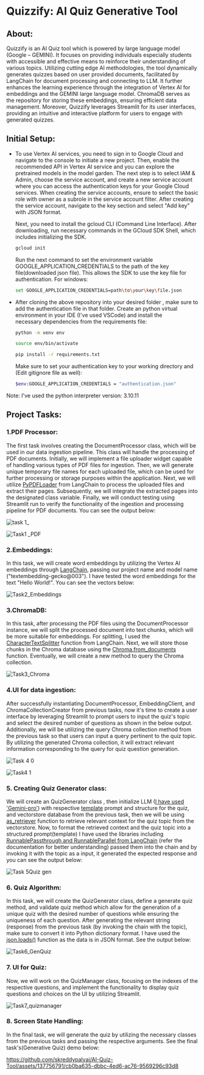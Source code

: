# Quizzify: AI Quiz Generative Tool
## About:
Quizzify is an AI Quiz tool which is powered by large language model (Google – GEMINI). It focuses on providing individuals especially students with accessible and effective means to reinforce their understanding of various topics. Utilizing cutting edge AI methodologies, the tool dynamically generates quizzes based on user provided documents, facilitated by LangChain for document processing and connecting to LLM. It further enhances the learning experience through the integration of Vertex AI for embeddings and the GEMINI large language model. ChromaDB serves as the repository for storing these embeddings, ensuring efficient data management. Moreover, Quizzify leverages Streamlit for its user interfaces, providing an intuitive and interactive platform for users to engage with generated quizzes.
## Initial Setup:
* To use Vertex AI services, you need to sign in to Google Cloud and navigate to the console to initiate a new project. Then, enable the recommended API in Vertex AI service and you can explore the pretrained models in the model garden. The next step is to select IAM & Admin, choose the service account, and create a new service account where you can access the authentication keys for your Google Cloud services. When creating the service accounts, ensure to select the basic role with owner as a subrole in the service account filter. After creating the service account, navigate to the key section and select "Add key" with JSON format.

  Next, you need to install the gcloud CLI (Command Line Interface). After downloading, run necessary commands in the GCloud SDK Shell, which includes initializing the SDK.
  ```sh
  gcloud init
  ```
  Run the next command to set the environment variable GOOGLE_APPLICATION_CREDENTIALS to the path of the key file(downloaded json file). This allows the SDK to use the key file for authentication.
  For windows:
  ```sh
  set GOOGLE_APPLICATION_CREDENTIALS=path\to\your\key\file.json
  ```
 * After cloning the above repository into your desired folder , make sure to add the authentication file in that folder. Create an python virtual environment in your IDE (I've used VSCode) and install the     
  necessary dependencies from the requirements file:
    ```sh
    python -m venv env
    ```
    ```sh
    source env/bin/activate
    ```
    ```sh
    pip install -r requirements.txt
    ```
    Make sure to set your authentication key to your working directory and (Edit gitignore file as well):
    ```sh
    $env:GOOGLE_APPLICATION_CREDENTIALS = "authentication.json"
    ```
  Note: I've used the python interpreter version: 3.10.11
## Project Tasks:
### 1.PDF Processor:
The first task involves creating the DocumentProcessor class, which will be used in our data ingestion pipeline. This class will handle the processing of PDF documents. Initially, we will implement a file uploader widget capable of handling various types of PDF files for ingestion. Then, we will generate unique temporary file names for each uploaded file, which can be used for further processing or storage purposes within the application. Next, we will utilize [PyPDFLoader](https://python.langchain.com/docs/modules/data_connection/document_loaders/pdf/#using-pypdf) from LangChain to process the uploaded files and extract their pages. Subsequently, we will integrate the extracted pages into the designated class variable. Finally, we will conduct testing using Streamlit run to verify the functionality of the ingestion and processing pipeline for PDF documents. You can see the output below:


![task 1_](https://github.com/skreddypalvai/AI-Quiz/assets/137756791/32c87a13-7937-484e-afbe-0c8b421ecc71)

![Task1 _PDF](https://github.com/skreddypalvai/AI-Quiz/assets/137756791/2a2bd9de-6d6e-429c-8ba8-06e8febfbfa5)

### 2.Embeddings:
In this task, we will create word embeddings by utilizing the Vertex AI embeddings through [LangChain](https://python.langchain.com/docs/integrations/text_embedding/google_generative_ai/), passing our project name and model name ("textembedding-gecko@003"). I have tested the word embeddings for the text "Hello World!". You can see the vectors below:

![Task2_Embeddings](https://github.com/skreddypalvai/AI-Quiz/assets/137756791/268c26b7-5024-4340-83d4-43b0f2ead58e)

### 3.ChromaDB:
In this task, after processing the PDF files using the DocumentProcessor instance, we will split the processed document into text chunks, which will be more suitable for embeddings. For splitting, I used the [CharacterTextSplitter](https://python.langchain.com/docs/modules/data_connection/document_transformers/character_text_splitter/) function from LangChain. Next, we will store those chunks in the Chroma database using the [Chroma.from_documents](https://python.langchain.com/docs/integrations/vectorstores/chroma/#use-openai-embeddings) function. Eventually, we will create a new method to query the Chroma collection.

![Task3_Chroma](https://github.com/skreddypalvai/AI-Quiz/assets/137756791/6c8742be-13a0-4941-b6f2-bd202bc4247d)

### 4.UI for data ingestion:
After successfully instantiating DocumentProcessor, EmbeddingClient, and ChromaCollectionCreator from previous tasks, now it's time to create a user interface by leveraging Streamlit to prompt users to input the quiz's topic and select the desired number of questions as shown in the below output. Additionally, we will be utilizing the query Chroma collection method from the previous task so that users can input a query pertinent to the quiz topic. By utilizing the generated Chroma collection, it will extract relevant information corresponding to the query for quiz question generation.

![Task 4 0](https://github.com/skreddypalvai/AI-Quiz/assets/137756791/8bd95441-4939-4054-a065-8252e823dd68)

![Task4 1](https://github.com/skreddypalvai/AI-Quiz/assets/137756791/b0c93c66-e54e-45af-a9ce-bc795865dcae)

### 5. Creating Quiz Generator class:
We will create an QuizGenerator class , then initialize LLM ([I have used 'Gemini-pro'](https://python.langchain.com/docs/integrations/llms/google_vertex_ai_palm/)) with respective [template](https://python.langchain.com/docs/modules/model_io/prompts/few_shot_examples/) prompt and structure for the quiz, and vectorstore database from the previous task, then we will be using [as_retriever]((https://python.langchain.com/docs/integrations/vectorstores/chroma/#retriever-options)) function to retrieve relevant context for the quiz topic from the vectorstore. Now, to format the retrieved context and the quiz topic into a structured prompt(template) I have used the libraries including [RunnablePassthrough and RunnableParallel from LangChain](https://python.langchain.com/docs/expression_language/primitives/passthrough/) (refer the documentation for better understanding) passed them into the chain and by invoking it with the topic as a input, it generated the expected response and you can see the output below:

![Task 5Quiz gen](https://github.com/skreddypalvai/AI-Quiz/assets/137756791/561c73c2-617a-432d-b2e6-7d737e1b7ee8)
  
### 6. Quiz Algorithm:
In this task, we will create the QuizGenerator class, define a generate quiz method, and validate quiz method which allow for the generation of a unique quiz with the desired number of questions while ensuring the uniqueness of each question. After generating the relevant string (response) from the previous task (by invoking the chain with the topic), make sure to convert it into Python dictionary format. I have used the [json.loads()](https://docs.python.org/3/library/json.html) function as the data is in JSON format. See the output below:

![Task6_GenQuiz](https://github.com/skreddypalvai/AI-Quiz/assets/137756791/101ac859-9b3f-407b-b735-a36e70a0a784)

### 7. UI for Quiz:
Now, we will work on the QuizManager class, focusing on the indexes of the respective questions, and implement the functionality to display quiz questions and choices on the UI by utilizing Streamlit.

![Task7_quizmanager](https://github.com/skreddypalvai/AI-Quiz/assets/137756791/bd66ae36-fc98-42b6-add9-7a9893034f38)

### 8. Screen State Handling:

In the final task, we will generate the quiz by utilizing the necessary classes from the previous tasks and passing the respective arguments. See the final task's(Generative Quiz) demo below:


https://github.com/skreddypalvai/AI-Quiz-Tool/assets/137756791/cb0ba635-dbbc-4ed6-ac76-9569296c93d8


